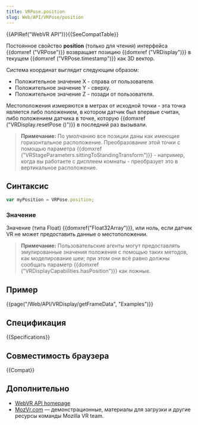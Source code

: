 ```yaml
---
title: VRPose.position
slug: Web/API/VRPose/position
---
```


{{APIRef("WebVR API")}}{{SeeCompatTable}}

Постоянное свойство **position** (только для чтения) интерфейса {{domxref ("VRPose")}} возвращает позицию {{domxref ("VRDisplay")}} в текущем {{domxref ("VRPose.timestamp")}} как 3D вектор.

Система координат выглядит следующим образом:

- Положительное значение X - справа от пользователя.
- Положительное значение Y - сверху.
- Положительное значение Z - позади от пользователя.

Местоположения измеряются в метрах от исходной точки - эта точка является либо положением, в котором датчик был впервые считан, либо положением датчика в точке, которую {{domxref ("VRDisplay.resetPose ()")}} в последний раз вызывали.

> **Примечание:** По умолчанию все позиции даны как имеющие горизонтальное расположение. Преобразование этой точки с помощью параметра {{domxref ("VRStageParameters.sittingToStandingTransform")}} - например, когда вы работаете с дисплеем комнаты - преобразует это в вертикальное расположение.

## Синтаксис

```js
var myPosition = VRPose.position;
```

### Значение

Значение (типа Float) {{domxref("Float32Array")}}, или ноль, если датчик VR не может предоставить данные о местоположении.

> **Примечание:** Пользовательские агенты могут предоставлять эмулированные значения положения с помощью таких методов, как моделирование шеи; при этом они всё равно должны сообщать параметр {{domxref ("VRDisplayCapabilities.hasPosition")}} как ложные.

## Пример

{{page("/Web/API/VRDisplay/getFrameData", "Examples")}}

## Спецификация

{{Specifications}}

## Совместимость браузера

{{Compat}}

## Дополнительно

- [WebVR API homepage](/ru/docs/Web/API/WebVR_API)
- [MozVr.com](http://mozvr.com/) — демонстрационные, материалы для загрузки и другие ресурсы команды Mozilla VR team.
